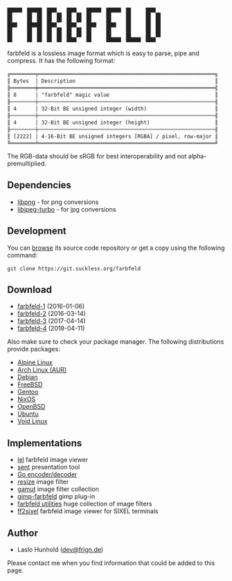 ![farbfeld](farbfeld.svg)

farbfeld is a lossless image format which is easy to parse, pipe and compress.
It has the following format:

	╔════════╤═════════════════════════════════════════════════════════╗
	║ Bytes  │ Description                                             ║
	╠════════╪═════════════════════════════════════════════════════════╣
	║ 8      │ "farbfeld" magic value                                  ║
	╟────────┼─────────────────────────────────────────────────────────╢
	║ 4      │ 32-Bit BE unsigned integer (width)                      ║
	╟────────┼─────────────────────────────────────────────────────────╢
	║ 4      │ 32-Bit BE unsigned integer (height)                     ║
	╟────────┼─────────────────────────────────────────────────────────╢
	║ [2222] │ 4⋅16-Bit BE unsigned integers [RGBA] / pixel, row-major ║
	╚════════╧═════════════════════════════════════════════════════════╝

The RGB-data should be sRGB for best interoperability and not
alpha-premultiplied.

Dependencies
------------
* [libpng](http://www.libpng.org/pub/png/libpng.html) - for png conversions
* [libjpeg-turbo](http://libjpeg-turbo.virtualgl.org/) - for jpg conversions

Development
-----------
You can [browse](//git.suckless.org/farbfeld) its source code repository or get
a copy using the following command:

	git clone https://git.suckless.org/farbfeld

Download
--------
* [farbfeld-1](//dl.suckless.org/farbfeld/farbfeld-1.tar.gz) (2016-01-06)
* [farbfeld-2](//dl.suckless.org/farbfeld/farbfeld-2.tar.gz) (2016-03-14)
* [farbfeld-3](//dl.suckless.org/farbfeld/farbfeld-3.tar.gz) (2017-04-14)
* [farbfeld-4](//dl.suckless.org/farbfeld/farbfeld-4.tar.gz) (2018-04-11)

Also make sure to check your package manager. The following distributions
provide packages:

* [Alpine Linux](https://pkgs.alpinelinux.org/package/edge/community/x86_64/farbfeld)
* [Arch Linux (AUR)](https://aur.archlinux.org/packages/farbfeld)
* [Debian](https://packages.debian.org/farbfeld)
* [FreeBSD](https://svnweb.freebsd.org/ports/head/graphics/farbfeld/)
* [Gentoo](https://packages.gentoo.org/packages/media-gfx/farbfeld)
* [NixOS](https://github.com/NixOS/nixpkgs/tree/master/pkgs/development/libraries/farbfeld)
* [OpenBSD](http://ports.su/graphics/farbfeld)
* [Ubuntu](https://packages.ubuntu.com/farbfeld)
* [Void Linux](https://github.com/voidlinux/void-packages/tree/master/srcpkgs/farbfeld)

Implementations
---------------
* [lel](http://git.2f30.org/lel) farbfeld image viewer
* [sent](//tools.suckless.org/sent/) presentation tool
* [Go encoder/decoder](https://github.com/hullerob/go.farbfeld)
* [resize](https://github.com/ender672/farbfeld-resize) image filter
* [gamut](https://github.com/erik/gamut) image filter collection
* [gimp-farbfeld](https://github.com/ids1024/gimp-farbfeld) gimp plug-in
* [farbfeld utilities](http://zzo38computer.org/fossil/farbfeld.ui/) huge collection of image filters
* [ff2sixel](https://gitlab.com/link2xt/ff2sixel) farbfeld image viewer for SIXEL terminals

Author
------
* Laslo Hunhold (dev@frign.de)

Please contact me when you find information that could be added to this page.
